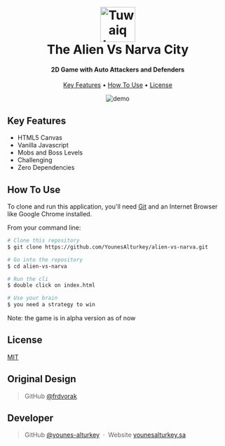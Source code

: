 <h1 align="center">
  <br>
  <a href="https://safcsp.org.sa/en.html" target="_blank">
  <img src="https://raw.githubusercontent.com/tuwaiq-dotnet/json-parser-team-yaai/main/logo.png" alt="Tuwaiq Logo" width="80"></img></a>
  <br>
  The Alien Vs Narva City
  <br>
</h1>
<h4 align="center">2D Game with Auto Attackers and Defenders</h4>

<p align="center">
  <a href="#key-features">Key Features</a> •
  <a href="#how-to-use">How To Use</a> •
  <a href="#license">License</a>
</p>

<p align="center">
  <img src="https://github.com/YounesAlturkey/alien-vs-narva/blob/main/assets/demo.gif" alt="demo"/>
</p>

## Key Features

- HTML5 Canvas
- Vanilla Javascript
- Mobs and Boss Levels
- Challenging
- Zero Dependencies

## How To Use

To clone and run this application, you'll need [Git](https://git-scm.com) and an Internet Browser like Google Chrome installed.

From your command line:

```bash
# Clone this repository
$ git clone https://github.com/YounesAlturkey/alien-vs-narva.git

# Go into the repository
$ cd alien-vs-narva

# Run the cli
$ double click on index.html

# Use your brain
$ you need a strategy to win

```

Note: the game is in alpha version as of now

## License

[MIT](https://github.com/YounesAlturkey/alien-vs-narva/blob/main/assets/LICENSE.md)

## Original Design

> GitHub [@frdvorak](https://github.com/frdvorak) &nbsp;

## Developer

> GitHub [@younes-alturkey](https://github.com/younes-alturkey) &nbsp;&middot;&nbsp;
> Website [younesalturkey.sa](https://younesalturkey.sa) &nbsp;&nbsp;
